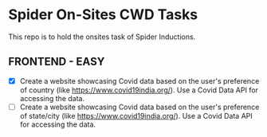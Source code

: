 # Spider On-Sites CWD Tasks
This repo is to hold the onsites task of Spider Inductions.

## FRONTEND - EASY
- [x] Create a website showcasing Covid data based on the user's preference of country (like https://www.covid19india.org/). Use a Covid Data API for accessing the data.
- [ ] Create a website showcasing Covid data based on the user's preference of state/city (like https://www.covid19india.org/). Use a Covid Data API for accessing the data.